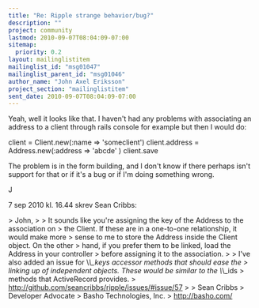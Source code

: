 ```yaml
---
title: "Re: Ripple strange behavior/bug?"
description: ""
project: community
lastmod: 2010-09-07T08:04:09-07:00
sitemap:
  priority: 0.2
layout: mailinglistitem
mailinglist_id: "msg01047"
mailinglist_parent_id: "msg01046"
author_name: "John Axel Eriksson"
project_section: "mailinglistitem"
sent_date: 2010-09-07T08:04:09-07:00
---
```



Yeah, well it looks like that. I haven't had any problems with associating an 
address to a client
through rails console for example but then I would do:

client = Client.new(:name =&gt; 'someclient')
client.address = Address.new(:address =&gt; 'abcde' )
client.save

The problem is in the form building, and I don't know if there perhaps isn't 
support for that or if
it's a bug or if I'm doing something wrong.

J

7 sep 2010 kl. 16.44 skrev Sean Cribbs:

&gt; John,
&gt; 
&gt; It sounds like you're assigning the key of the Address to the association on 
&gt; the Client. If these are in a one-to-one relationship, it would make more 
&gt; sense to me to store the Address inside the Client object. On the other 
&gt; hand, if you prefer them to be linked, load the Address in your controller 
&gt; before assigning it to the association.
&gt; 
&gt; I've also added an issue for \\*\\_keys accessor methods that should ease the 
&gt; linking up of independent objects. These would be similar to the \\*\\_ids 
&gt; methods that ActiveRecord provides. 
&gt; http://github.com/seancribbs/ripple/issues/#issue/57
&gt; 
&gt; Sean Cribbs 
&gt; Developer Advocate
&gt; Basho Technologies, Inc.
&gt; http://basho.com/

